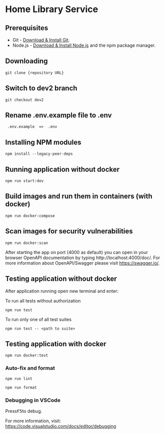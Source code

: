 # Home Library Service

## Prerequisites

* Git - [Download & Install Git](https://git-scm.com/downloads).
* Node.js - [Download & Install Node.js](https://nodejs.org/en/download/) and the npm package manager.

## Downloading

```
git clone {repository URL}
```

## Switch to dev2 branch

```
git checkout dev2
```

## Rename .env.example file to .env

```
 .env.example  =>  .env
```

## Installing NPM modules

```
npm install --legacy-peer-deps
```

## Running application without docker

```
npm run start:dev
```

## Build images and run them in containers (with docker)

```
npm run docker:compose
```

## Scan images for security vulnerabilities

```
npm run docker:scan
```

After starting the app on port (4000 as default) you can open
in your browser OpenAPI documentation by typing http://localhost:4000/doc/.
For more information about OpenAPI/Swagger please visit https://swagger.io/.

## Testing application without docker

After application running open new terminal and enter:

To run all tests without authorization

```
npm run test
```

To run only one of all test suites

```
npm run test -- <path to suite>
```
## Testing application with docker
```
npm run docker:test
```

### Auto-fix and format

```
npm run lint
```

```
npm run format
```

### Debugging in VSCode

Press<kbd>F5</kbd>to debug.

For more information, visit: https://code.visualstudio.com/docs/editor/debugging
